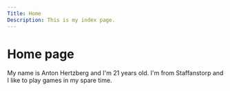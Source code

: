 ```yaml
---
Title: Home
Description: This is my index page.
---
```


Home page
==========================

My name is Anton Hertzberg and I'm 21 years old. I'm from Staffanstorp and I like to play games in my spare time.
